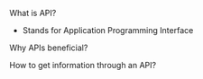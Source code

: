What is API?
- Stands for Application Programming Interface


Why APIs beneficial?



How to get information through an API?

